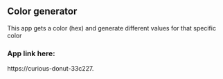 ## Color generator

This app gets a color (hex) and generate different values for that specific color

### App link here:

https://curious-donut-33c227.
